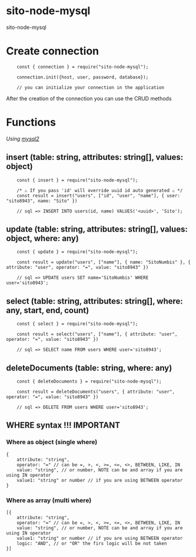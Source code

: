 # sito-node-mysql

sito-node-mysql

# Create connection

```
    const { connection } = require("sito-node-mysql");
    
    connection.init({host, user, password, database});

    // you can initialize your connection in the application

```

After the creation of the connection you can use the CRUD methods

# Functions

_Using [mysql2](https://www.npmjs.com/package/mysql2)_

## insert (table: string, attributes: string[], values: object)

```
    const { insert } = require("sito-node-mysql");

    /* ⚠ If you pass 'id' will override uuid id auto generated ⚠ */
    const result = insert("users", ["id", "user", "name"], { user: "sito8943", name: "Sito" })

    // sql => INSERT INTO users(id, name) VALUES('<uuid>', 'Sito');

```

## update (table: string, attributes: string[], values: object, where: any)

```
    const { update } = require("sito-node-mysql");

    const result = update("users", ["name"], { name: "SitoNumbis" }, { attribute: "user", operator: "=", value: "sito8943" })

    // sql => UPDATE users SET name='SitoNumbis' WHERE user='sito8943';

```

## select (table: string, attributes: string[], where: any, start, end, count)

```
    const { select } = require("sito-node-mysql");

    const result = select("users", ["name"], { attribute: "user", operator: "=", value: "sito8943" })

    // sql => SELECT name FROM users WHERE user='sito8943';

```

## deleteDocuments (table: string, where: any)

```
    const { deleteDocuments } = require("sito-node-mysql");

    const result = deleteDocuments("users", { attribute: "user", operator: "=", value: "sito8943" })

    // sql => DELETE FROM users WHERE user='sito8943';

```

## WHERE syntax !!! IMPORTANT

### Where as object (single where)

```
{
    attribute: "string",
    operator: "=" // can be =, >, <, >=, <=, <>, BETWEEN, LIKE, IN
    value: "string", // or number, NOTE can be and array if you are using IN operator
    value1: "string" or number // if you are using BETWEEN operator
}
```

### Where as array (multi where)

```
[{
    attribute: "string",
    operator: "=" // can be =, >, <, >=, <=, <>, BETWEEN, LIKE, IN
    value: "string", // or number, NOTE can be and array if you are using IN operator
    value1: "string" or number // if you are using BETWEEN operator
    logic: "AND", // or "OR" the firs logic will be not taken
}]
```
